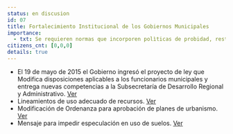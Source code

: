 ```yaml
---
status: en discusion
id: 07
title: Fortalecimiento Institucional de los Gobiernos Municipales 
importance:
  - txt: Se requieren normas que incorporen polìticas de probidad, restricciones a la contratación de personal en meses anteriores a las campañas políticas, altos estándares de gestión e información financiera (con el debido apoyo del gobierno central en su implementación) y la realización periódica de auditorías por parte de la CGR.
citizens_cnt: [0,0,0]
details: true
---
```


* El 19 de mayo de 2015 el Gobierno ingresó el proyecto de ley que Modifica disposiciones aplicables a los funcionarios municipales y entrega nuevas competencias a la Subsecretaría de Desarrollo Regional y Administrativo. <a href="http://camara.cl/pley/pley_detalle.aspx?prmID=10479&prmBL=10057-06" target="_blank">Ver</a>
* Lineamientos de uso adecuado de recursos. <a href="http://www.agendadeprobidad.gob.cl/?ver=2268" target="_blank">Ver</a>
* Modificación de Ordenanza para aprobación de planes de urbanismo. <a href="http://www.agendadeprobidad.gob.cl/?ver=2273" target="_blank">Ver</a>
* Mensaje para impedir especulación en uso de suelos. <a href="http://www.agendadeprobidad.gob.cl/?ver=2277" target="_blank">Ver</a>
